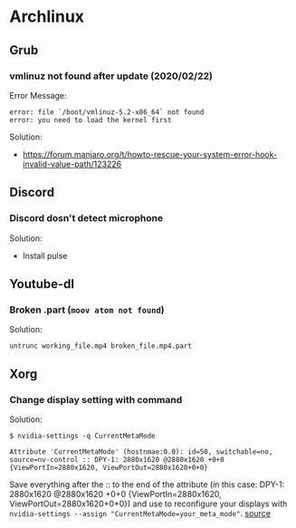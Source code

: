 # Archlinux

## Grub
### vmlinuz not found after update (2020/02/22)
Error Message:
```
error: file `/boot/vmlinuz-5.2-x86_64` not found
error: you need to load the kernel first
```
Solution:
- https://forum.manjaro.org/t/howto-rescue-your-system-error-hook-invalid-value-path/123226

## Discord
### Discord dosn't detect microphone
Solution:
- Install pulse

## Youtube-dl
### Broken .part (`moov atom not found`)
Solution:
```
untrunc working_file.mp4 broken_file.mp4.part
```

## Xorg
### Change display setting with command
Solution:
```
$ nvidia-settings -q CurrentMetaMode

Attribute 'CurrentMetaMode' (hostnmae:0.0): id=50, switchable=no, source=nv-control :: DPY-1: 2880x1620 @2880x1620 +0+0 {ViewPortIn=2880x1620, ViewPortOut=2880x1620+0+0}
```
Save everything after the :: to the end of the attribute (in this case: DPY-1: 2880x1620 @2880x1620 +0+0 {ViewPortIn=2880x1620, ViewPortOut=2880x1620+0+0}) and use to reconfigure your displays with `nvidia-settings --assign "CurrentMetaMode=your_meta_mode"`.
[source](https://wiki.archlinux.org/index.php/NVIDIA#Using_nvidia-settings)
